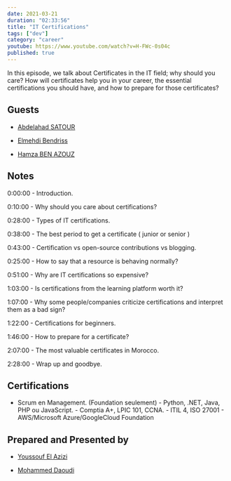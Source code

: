 ```yaml
---
date: 2021-03-21
duration: "02:33:56"
title: "IT Certifications"
tags: ["dev"]
category: "career"
youtube: https://www.youtube.com/watch?v=H-FWc-0s04c
published: true
---
```


In this episode, we talk about Certificates in the IT field; why should you care? How will certificates help you in your career, the essential certifications you should have, and how to prepare for those certificates?

## Guests

- [Abdelahad SATOUR](https://www.linkedin.com/in/adsatour/)

- [Elmehdi Bendriss](http://ma.linkedin.com/in/bendriss/)

- [Hamza BEN AZOUZ](https://www.linkedin.com/in/hamzabenazouz)

## Notes

0:00:00 - Introduction.

0:10:00 - Why should you care about certifications?

0:28:00 - Types of IT certifications.

0:38:00 - The best period to get a certificate ( junior or senior )

0:43:00 - Certification vs open-source contributions vs blogging.

0:25:00 - How to say that a resource is behaving normally?

0:51:00 - Why are IT certifications so expensive?

1:03:00 - Is certifications from the learning platform worth it?

1:07:00 - Why some people/companies criticize certifications and interpret them as a bad sign?

1:22:00 - Certifications for beginners.

1:46:00 - How to prepare for a certificate?

2:07:00 - The most valuable certificates in Morocco.

2:28:00 - Wrap up and goodbye.

## Certifications

- Scrum en Management. (Foundation seulement) - Python, .NET, Java, PHP ou JavaScript. - Comptia A+, LPIC 101, CCNA. - ITIL 4, ISO 27001 - AWS/Microsoft Azure/GoogleCloud Foundation

## Prepared and Presented by

- [Youssouf El Azizi](https://elazizi.com/)

- [Mohammed Daoudi](https://twitter.com/MIduoad)
